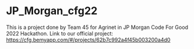# JP_Morgan_cfg22
This is a project done by Team 45 for Agrinet in JP Morgan Code For Good 2022 Hackathon.
Link to our official project: https://cfg.bemyapp.com/#/projects/62b7c992a4f45b003200a4d0
